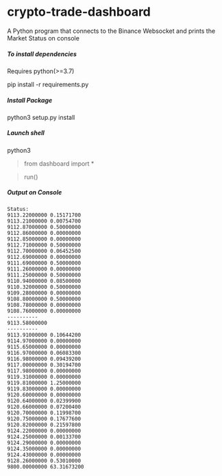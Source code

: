 # crypto-trade-dashboard
A Python program that connects to the Binance Websocket and prints the Market Status on console



##### To install dependencies
Requires python(>=3.7)

pip install -r requirements.py

##### Install Package
python3 setup.py install

##### Launch shell
python3
> from dashboard import *

> run()


##### Output on Console
```
Status: 
9113.22000000 0.15171700
9113.21000000 0.00754700
9112.87000000 0.50000000
9112.86000000 0.00000000
9112.85000000 0.00000000
9112.71000000 0.50000000
9112.70000000 0.06452500
9112.69000000 0.00000000
9111.69000000 0.50000000
9111.26000000 0.00000000
9111.25000000 0.50000000
9110.94000000 0.08500000
9110.32000000 0.50000000
9109.28000000 0.00000000
9108.80000000 0.50000000
9108.78000000 0.00000000
9108.76000000 0.00000000
----------
9113.58000000
----------
9113.91000000 0.10644200
9114.97000000 0.00000000
9115.65000000 0.00000000
9116.97000000 0.06083300
9116.98000000 0.09439200
9117.00000000 0.30194700
9117.98000000 0.00000000
9119.31000000 0.00000000
9119.81000000 1.25000000
9119.83000000 0.00000000
9120.60000000 0.00000000
9120.64000000 0.02399900
9120.66000000 0.07200400
9120.70000000 0.11998700
9120.75000000 0.17677600
9120.82000000 0.21597800
9124.22000000 0.00000000
9124.25000000 0.00133700
9124.29000000 0.00000000
9124.35000000 0.00000000
9124.43000000 0.00000000
9128.26000000 0.53010000
9800.00000000 63.31673200
```
